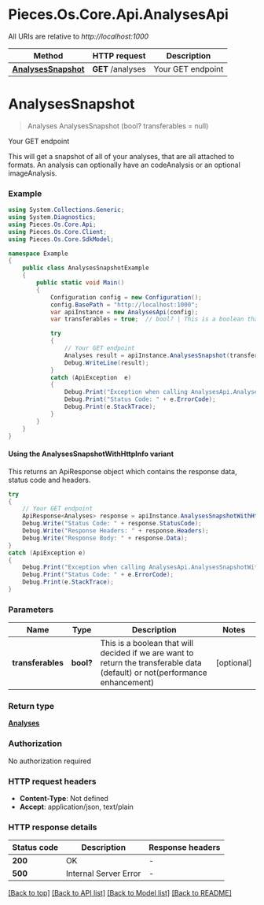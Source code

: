 # Pieces.Os.Core.Api.AnalysesApi

All URIs are relative to *http://localhost:1000*

| Method | HTTP request | Description |
|--------|--------------|-------------|
| [**AnalysesSnapshot**](AnalysesApi.md#analysessnapshot) | **GET** /analyses | Your GET endpoint |

<a id="analysessnapshot"></a>
# **AnalysesSnapshot**
> Analyses AnalysesSnapshot (bool? transferables = null)

Your GET endpoint

This will get a snapshot of all of your analyses, that are all attached to formats. An analysis can optionally have an codeAnalysis or an optional imageAnalysis.

### Example
```csharp
using System.Collections.Generic;
using System.Diagnostics;
using Pieces.Os.Core.Api;
using Pieces.Os.Core.Client;
using Pieces.Os.Core.SdkModel;

namespace Example
{
    public class AnalysesSnapshotExample
    {
        public static void Main()
        {
            Configuration config = new Configuration();
            config.BasePath = "http://localhost:1000";
            var apiInstance = new AnalysesApi(config);
            var transferables = true;  // bool? | This is a boolean that will decided if we are want to return the transferable data (default) or not(performance enhancement) (optional) 

            try
            {
                // Your GET endpoint
                Analyses result = apiInstance.AnalysesSnapshot(transferables);
                Debug.WriteLine(result);
            }
            catch (ApiException  e)
            {
                Debug.Print("Exception when calling AnalysesApi.AnalysesSnapshot: " + e.Message);
                Debug.Print("Status Code: " + e.ErrorCode);
                Debug.Print(e.StackTrace);
            }
        }
    }
}
```

#### Using the AnalysesSnapshotWithHttpInfo variant
This returns an ApiResponse object which contains the response data, status code and headers.

```csharp
try
{
    // Your GET endpoint
    ApiResponse<Analyses> response = apiInstance.AnalysesSnapshotWithHttpInfo(transferables);
    Debug.Write("Status Code: " + response.StatusCode);
    Debug.Write("Response Headers: " + response.Headers);
    Debug.Write("Response Body: " + response.Data);
}
catch (ApiException e)
{
    Debug.Print("Exception when calling AnalysesApi.AnalysesSnapshotWithHttpInfo: " + e.Message);
    Debug.Print("Status Code: " + e.ErrorCode);
    Debug.Print(e.StackTrace);
}
```

### Parameters

| Name | Type | Description | Notes |
|------|------|-------------|-------|
| **transferables** | **bool?** | This is a boolean that will decided if we are want to return the transferable data (default) or not(performance enhancement) | [optional]  |

### Return type

[**Analyses**](Analyses.md)

### Authorization

No authorization required

### HTTP request headers

 - **Content-Type**: Not defined
 - **Accept**: application/json, text/plain


### HTTP response details
| Status code | Description | Response headers |
|-------------|-------------|------------------|
| **200** | OK |  -  |
| **500** | Internal Server Error |  -  |

[[Back to top]](#) [[Back to API list]](../README.md#documentation-for-api-endpoints) [[Back to Model list]](../README.md#documentation-for-models) [[Back to README]](../README.md)

